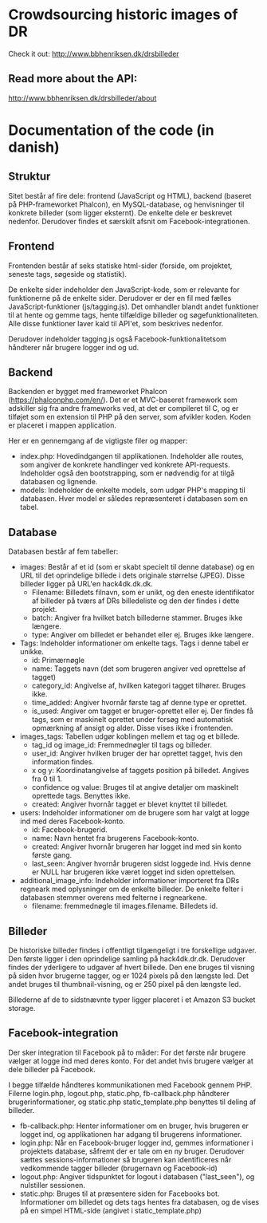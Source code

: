 # Crowdsourcing historic images of DR

Check it out: http://www.bbhenriksen.dk/drsbilleder


## Read more about the API:

http://www.bbhenriksen.dk/drsbilleder/about

# Documentation of the code (in danish)
## Struktur
Sitet består af fire dele: frontend (JavaScript og HTML), backend (baseret på PHP-frameworket Phalcon), en MySQL-database, og henvisninger til konkrete billeder (som ligger eksternt).
De enkelte dele er beskrevet nedenfor. Derudover findes et særskilt afsnit om Facebook-integrationen.

## Frontend
Frontenden består af seks statiske html-sider (forside, om projektet, seneste tags, søgeside og statistik).

De enkelte sider indeholder den JavaScript-kode, som er relevante for funktionerne på de enkelte sider. Derudover er der en fil med fælles JavaScript-funktioner (js/tagging.js). Det omhandler blandt andet funktioner til at hente og gemme tags, hente tilfældige billeder og søgefunktionaliteten. Alle disse funktioner laver kald til API'et, som beskrives nedenfor.

Derudover indeholder tagging.js også Facebook-funktionalitetsom håndterer når brugere logger ind og ud.

## Backend
Backenden er bygget med frameworket Phalcon (https://phalconphp.com/en/). Det er et MVC-baseret framework som adskiller sig fra andre frameworks ved, at det er compileret til C, og er tilføjet som en extension til PHP på den server, som afvikler koden.
Koden er placeret i mappen application.

Her er en gennemgang af de vigtigste filer og mapper:

* index.php: Hovedindgangen til applikationen. Indeholder alle routes, som angiver de konkrete handlinger ved konkrete API-requests. Indeholder også den bootstrapping, som er nødvendig for at tilgå databasen og lignende.
* models: Indeholder de enkelte models, som udgør PHP's mapping til databasen. Hver model er således repræsenteret i databasen som en tabel.


## Database
Databasen består af fem tabeller:
* images: Består af et id (som er skabt specielt til denne database) og en URL til det oprindelige billede i dets originale størrelse (JPEG). Disse billeder ligger på URL'en hack4dk.dk.dk.
    * Filename: Billedets filnavn, som er unikt, og den eneste identifikator af billeder på tværs af DRs billedeliste og den der findes i dette projekt.
    * batch: Angiver fra hvilket batch billederne stammer. Bruges ikke længere.
    * type: Angiver om billedet er behandet eller ej. Bruges ikke længere.
* Tags: Indeholder informationer om enkelte tags. Tags i denne tabel er unikke.
    * id: Primærnøgle
    * name: Taggets navn (det som brugeren angiver ved oprettelse af tagget)
    * category_id: Angivelse af, hvilken kategori tagget tilhører. Bruges ikke.
    * time_added: Angiver hvornår første tag af denne type er oprettet.
    * is_used: Angiver om tagget er bruger-oprettet eller ej. Der findes få tags, som er maskinelt oprettet under forsøg med automatisk opmærkning af ansigt og alder. Disse vises ikke i frontenden.
* images_tags: Tabellen udgør koblingen mellem et tag og et billede.
    * tag_id og image_id: Fremmednøgler til tags og billeder.
    * user_id: Angiver hvilken bruger der har oprettet tagget, hvis den information findes.
    * x og y: Koordinatangivelse af taggets position på billedet. Angives fra 0 til 1.
    * confidence og value: Bruges til at angive detaljer om maskinelt oprettede tags. Benyttes ikke.
    * created: Angiver hvornår tagget er blevet knyttet til billedet.
* users: Indeholder informationer om de brugere som har valgt at logge ind med deres Facebook-konto.
    * id: Facebook-brugerid.
    * name: Navn hentet fra brugerens Facebook-konto.
    * created: Angiver hvornår brugeren har logget ind med sin konto første gang.
    * last_seen: Angiver hvornår brugeren sidst loggede ind. Hvis denne er NULL har brugeren ikke været logget ind siden oprettelsen.
* additional_image_info: Indeholder informationer importeret fra DRs regneark med oplysninger om de enkelte billeder. De enkelte felter i databasen stemmer overens med felterne i regnearkene.
    * filename: fremmednøgle til images.filename. Billedets id.

## Billeder
De historiske billeder findes i offentligt tilgængeligt i tre forskellige udgaver. Den første ligger i den oprindelige samling på hack4dk.dr.dk. Derudover findes der yderligere to udgaver af hvert billede. Den ene bruges til visning på siden hvor brugerne tagger, og er 1024 pixels på den længste led. Det andet bruges til thumbnail-visning, og er 250 pixel på den længste led.

Billederne af de to sidstnævnte typer ligger placeret i et Amazon S3 bucket storage.

## Facebook-integration
Der sker integration til Facebook på to måder: For det første når brugere vælger at logge ind med deres konto. For det andet hvis brugere vælger at dele billeder på Facebook.

I begge tilfælde håndteres kommunikationen med Facebook gennem PHP. Filerne login.php, logout.php, static.php, fb-callback.php håndterer brugerinformationer, og static.php static_template.php benyttes til deling af billeder.
   * fb-callback.php: Henter informationer om en bruger, hvis brugeren er logget ind, og applikationen har adgang til brugerens informationer.
   * login.php: Når en Facebook-bruger logger ind, gemmes informationer i projektets database, såfremt der er tale om en ny bruger. Derudover sættes sessions-informationer så brugeren kan identificeres når vedkommende tagger billeder (brugernavn og Facebook-id)
   * logout.php: Angiver tidspunktet for logout i databasen ("last_seen"), og nulstiller sessionen.
   * static.php: Bruges til at præsentere siden for Facebooks bot. Informationer om billedet og dets tags hentes fra databasen, og de vises på en simpel HTML-side (angivet i static_template.php)

